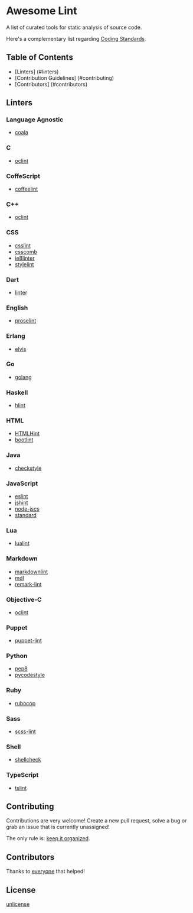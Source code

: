 # Awesome Lint

A list of curated tools for static analysis of source code.

Here's a complementary list regarding [Coding Standards](https://github.com/caramelomartins/awesome-standards/).

## Table of Contents

* [Linters] (#linters)
* [Contribution Guidelines] (#contributing)
* [Contributors] (#contributors)

## Linters

### Language Agnostic

* [coala](https://github.com/coala-analyzer/coala)

### C

* [oclint](https://github.com/oclint/oclint)

### CoffeScript

* [coffeelint](https://github.com/clutchski/coffeelint)

### C++

* [oclint](https://github.com/oclint/oclint)

### CSS

* [csslint](https://github.com/CSSLint/csslint)
* [csscomb](https://github.com/csscomb/csscomb.js)
* [ie8linter](https://github.com/israelidanny/ie8linter)
* [stylelint](http://stylelint.io)

### Dart

* [linter](https://github.com/dart-lang/linter)

### English
* [proselint](https://github.com/amperser/proselint)

### Erlang

* [elvis](https://github.com/inaka/elvis)

### Go

* [golang](https://github.com/golang/lint)

### Haskell

* [hlint](https://github.com/ndmitchell/hlint)

### HTML

* [HTMLHint](https://github.com/yaniswang/HTMLHint)
* [bootlint](https://github.com/twbs/bootlint)

### Java

* [checkstyle](https://github.com/checkstyle/checkstyle)

### JavaScript

* [eslint](https://github.com/eslint/eslint)
* [jshint](https://github.com/jshint/jshint)
* [node-jscs](https://github.com/jscs-dev/node-jscs)
* [standard](https://github.com/feross/standard)

### Lua

* [lualint](https://github.com/philips/lualint)

### Markdown

* [markdownlint](https://github.com/DavidAnson/markdownlint)
* [mdl](https://github.com/mivok/markdownlint)
* [remark-lint](https://github.com/wooorm/remark-lint)

### Objective-C

* [oclint](https://github.com/oclint/oclint)

### Puppet

* [puppet-lint](https://github.com/rodjek/puppet-lint)

### Python

* [pep8](https://github.com/jcrocholl/pep8)
* [pycodestyle](https://github.com/PyCQA/pycodestyle)

### Ruby

* [rubocop](https://github.com/bbatsov/rubocop)

### Sass

* [scss-lint](https://github.com/causes/scss-lint)

### Shell

* [shellcheck](https://github.com/koalaman/shellcheck)

### TypeScript

* [tslint](https://github.com/palantir/tslint)

## Contributing

Contributions are very welcome! Create a new pull request, solve a bug or grab
an issue that is currently unassigned!

The only rule is: [keep it organized](https://github.com/CarameloMartins/awesome-lint/blob/master/CONTRIBUTING.md).

## Contributors

Thanks to [everyone](https://github.com/caramelomartins/awesome-lint/graphs/contributors)
that helped!

## License

[unlicense](LICENSE.md)
